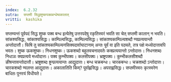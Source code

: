 ```yaml
---
index:  6.2.32
sutra:  सप्तमी सिद्धशुष्कपक्वबन्धेष्वकालात्
vritti:  kashika 
---
```


सप्तम्यन्तं पूर्वपदं सिद्ध शुष्क पक्व बन्ध इत्येतेषु उत्तरपदेषु रकृतिस्वरं भवति सा चेत् सप्तमी कालान् न भवति। सांकश्यसिद्धः, सांकाश्यसिद्धः। काम्पिल्यसिद्धः, काम्पिल्यसिद्धः। सांकाश्यकाम्पिल्यशब्दौ ण्यप्रत्ययान्तौ अन्तोदात्तौ। फिषि तु सांकाश्यकाम्पिल्यनसिक्यदार्वाघाटानाम् अन्तः पूर्वं वा इति पठ्यते, तत्र पक्षे मध्योदात्तावपि भवतः। शुष्क ऊकशुष्कः। निधनशुष्कः। ऊकशब्दो बहुलवचनादवतेः कक्प्रत्ययान्तो ऽन्तोदात्तः। निधनशब्दः निधाञः क्यप्रत्यये मध्योदात्तः। पक्व कुम्भीपक्वः। कलसीपक्वः। भ्राष्ट्रपक्वः। कुम्भीकलसीशब्दौ ङीषन्तावन्तोदात्तौ। भ्राष्ट्रशब्दः ष्ट्रन्प्रत्ययान्तः आद्युदात्तः। बन्ध चक्रबन्धः। चारकबन्धः। चक्रशब्दो ऽन्तोदात्तः। चारकशब्दो ण्वलन्त आद्युदात्तः। अकालातिति किम्? पूर्वाह्णसिद्धः। अपराह्णसिद्धः। सप्तमीस्वरः कृत्स्वरेण बाधितः पुनरयं विधीयते।

